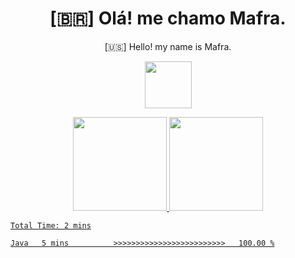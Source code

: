 
<!--Titulo-->           
<h1 align="center">
 [🇧🇷] Olá! me chamo Mafra.
</h1>
<p align="center">
 [🇺🇸] Hello! my name is Mafra.
</p>
<p align="center">
<img src="https://media3.giphy.com/media/hu9xj9UtxpoY3oytsh/giphy.gif?cid=ecf05e47xx6fyhk8nnij7i7v1wr8yoij8jabs4xuww5k8apm&rid=giphy.gif&ct=s" width="75" height="75"/>
</p>

<!--<pre>
    
</pre>-->

<div align="center">
  <a href="https://github.com/MafraLP">
  <img height="150em" src="https://github-readme-stats.vercel.app/api?username=MafraLP&show_icons=true&theme=dark&include_all_commits=true&count_private=true"/>
  <img height="150em" src="https://github-readme-stats.vercel.app/api/top-langs/?username=MafraLP&layout=compact&langs_count=7&theme=dark"/>
</div>
<!--START_SECTION:waka-->

```text
Total Time: 2 mins

Java   5 mins          >>>>>>>>>>>>>>>>>>>>>>>>>   100.00 %
```

<!--END_SECTION:waka-->



